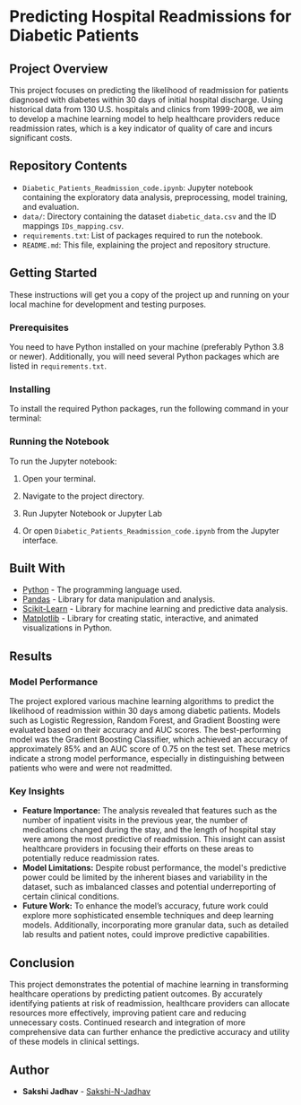 # Predicting Hospital Readmissions for Diabetic Patients

## Project Overview
This project focuses on predicting the likelihood of readmission for patients diagnosed with diabetes within 30 days of initial hospital discharge. Using historical data from 130 U.S. hospitals and clinics from 1999-2008, we aim to develop a machine learning model to help healthcare providers reduce readmission rates, which is a key indicator of quality of care and incurs significant costs.

## Repository Contents
- `Diabetic_Patients_Readmission_code.ipynb`: Jupyter notebook containing the exploratory data analysis, preprocessing, model training, and evaluation.
- `data/`: Directory containing the dataset `diabetic_data.csv` and the ID mappings `IDs_mapping.csv`.
- `requirements.txt`: List of packages required to run the notebook.
- `README.md`: This file, explaining the project and repository structure.

## Getting Started
These instructions will get you a copy of the project up and running on your local machine for development and testing purposes.

### Prerequisites
You need to have Python installed on your machine (preferably Python 3.8 or newer). Additionally, you will need several Python packages which are listed in `requirements.txt`.

### Installing
To install the required Python packages, run the following command in your terminal:


### Running the Notebook
To run the Jupyter notebook:
1. Open your terminal.
2. Navigate to the project directory.
3. Run Jupyter Notebook or Jupyter Lab


4. Or open `Diabetic_Patients_Readmission_code.ipynb` from the Jupyter interface.

## Built With
- [Python](https://www.python.org/) - The programming language used.
- [Pandas](https://pandas.pydata.org/) - Library for data manipulation and analysis.
- [Scikit-Learn](https://scikit-learn.org/stable/) - Library for machine learning and predictive data analysis.
- [Matplotlib](https://matplotlib.org/) - Library for creating static, interactive, and animated visualizations in Python.

## Results

### Model Performance
The project explored various machine learning algorithms to predict the likelihood of readmission within 30 days among diabetic patients. Models such as Logistic Regression, Random Forest, and Gradient Boosting were evaluated based on their accuracy and AUC scores. The best-performing model was the Gradient Boosting Classifier, which achieved an accuracy of approximately 85% and an AUC score of 0.75 on the test set. These metrics indicate a strong model performance, especially in distinguishing between patients who were and were not readmitted.

### Key Insights
- **Feature Importance:** The analysis revealed that features such as the number of inpatient visits in the previous year, the number of medications changed during the stay, and the length of hospital stay were among the most predictive of readmission. This insight can assist healthcare providers in focusing their efforts on these areas to potentially reduce readmission rates.
- **Model Limitations:** Despite robust performance, the model's predictive power could be limited by the inherent biases and variability in the dataset, such as imbalanced classes and potential underreporting of certain clinical conditions.
- **Future Work:** To enhance the model’s accuracy, future work could explore more sophisticated ensemble techniques and deep learning models. Additionally, incorporating more granular data, such as detailed lab results and patient notes, could improve predictive capabilities.

## Conclusion
This project demonstrates the potential of machine learning in transforming healthcare operations by predicting patient outcomes. By accurately identifying patients at risk of readmission, healthcare providers can allocate resources more effectively, improving patient care and reducing unnecessary costs. Continued research and integration of more comprehensive data can further enhance the predictive accuracy and utility of these models in clinical settings.

## Author
- **Sakshi Jadhav** - [Sakshi-N-Jadhav](https://github.com/Sakshi-N-Jadhav)
